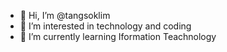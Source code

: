 - 👋 Hi, I’m @tangsoklim
- 👀 I’m interested in technology and coding
- 🌱 I’m currently learning Iformation Teachnology


<!---
tangsoklim/tangsoklim is a ✨ special ✨ repository because its `README.md` (this file) appears on your GitHub profile.
You can click the Preview link to take a look at your changes.
--->

